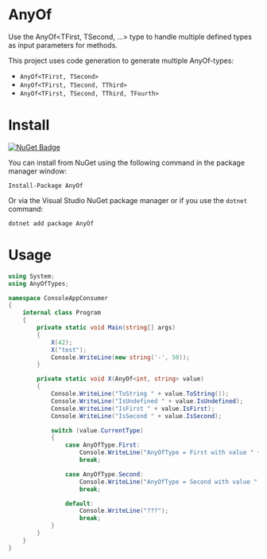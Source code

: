 # AnyOf
Use the AnyOf&lt;TFirst, TSecond, ...> type to handle multiple defined types as input parameters for methods.

This project uses code generation to generate multiple AnyOf-types:

- `AnyOf<TFirst, TSecond>`
- `AnyOf<TFirst, TSecond, TThird>`
- `AnyOf<TFirst, TSecond, TThird, TFourth>`

# Install
[![NuGet Badge](https://buildstats.info/nuget/AnyOf)](https://www.nuget.org/packages/AnyOf)

You can install from NuGet using the following command in the package manager window:

`Install-Package AnyOf`

Or via the Visual Studio NuGet package manager or if you use the `dotnet` command:

`dotnet add package AnyOf`

# Usage
``` c#
using System;
using AnyOfTypes;

namespace ConsoleAppConsumer
{
    internal class Program
    {
        private static void Main(string[] args)
        {
            X(42);
            X("test");
            Console.WriteLine(new string('-', 50));
        }

        private static void X(AnyOf<int, string> value)
        {
            Console.WriteLine("ToString " + value.ToString());
            Console.WriteLine("IsUndefined " + value.IsUndefined);
            Console.WriteLine("IsFirst " + value.IsFirst);
            Console.WriteLine("IsSecond " + value.IsSecond);

            switch (value.CurrentType)
            {
                case AnyOfType.First:
                    Console.WriteLine("AnyOfType = First with value " + value.First);
                    break;

                case AnyOfType.Second:
                    Console.WriteLine("AnyOfType = Second with value " + value.Second);
                    break;

                default:
                    Console.WriteLine("???");
                    break;
            }
        }
    }
}
```